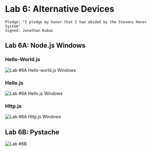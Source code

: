 # Lab 6: Alternative Devices
```
Pledge: "I pledge my honor that I hae abided by the Stevens Honor System"
Signed: Jonathan Kubas
```

## Lab 6A: Node.js Windows
### Hello-World.js
![Lab #6A Hello-world.js Windows]()
### Hello.js
![Lab #6A Hello.js Windows]()
### Http.js
![Lab #6A Http.js Windows]()

## Lab 6B: Pystache
![Lab #6B]()
